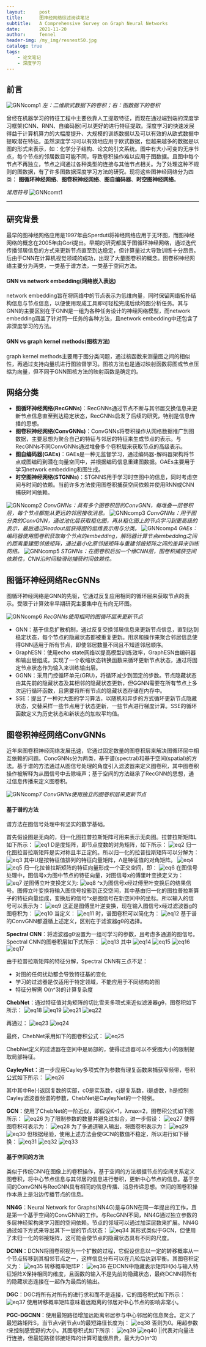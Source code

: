```yaml
---
layout:     post
title:      图神经网络综述阅读笔记
subtitle:   A Comprehensive Survey on Graph Neural Networks
date:       2021-11-20
author:     fennel
header-img: /my_img/resnest50.jpg
catalog: true
tags:
    - 论文笔记
    - 深度学习
---
```


## 前言

![GNNcomp1](/my_img/GNNcomp1.png)
*左：二维欧式数据下的卷积；右：图数据下的卷积*

曾经在机器学习的特征工程中主要依靠人工提取特征，而现在通过端到端的深度学习框架(CNN、RNN、自编码器)可以更好的进行特征提取。深度学习的快速发展得益于计算机算力的大幅度提升、大规模的训练数据以及可以有效的从欧式数据中提取潜在特征。虽然深度学习可以有效地应用于欧式数据，但越来越多的数据是以图的形式来表示，如：化学分子结构、论文的引文系统。图中有大小可变的无序节点，每个节点的邻居数目可能不同，导致卷积操作难以应用于图数据。且图中每个节点不再独立，节点之间通过各种类型的连接与其他节点相关。为了处理这种不规则的图数据，有了许多图数据深度学习方法的研究。现将这些图神经网络分为四类：
**图循环神经网络**、**图卷积神经网络**、**图自编码器**、**时空图神经网络**。<br>

*常用符号*
![GNNcomt1](/my_img/GNNcomt1.png)

---

## 研究背景

最早的图神经网络应用是1997年由Sperduti将神经网络应用于无环图，而图神经网络的概念在2005年由Gori提出。早期的研究都属于图循环神经网络，通过迭代传播邻居信息的方式来更新节点直至到达稳定，但计算量过大导致训练十分昂贵。后由于CNN在计算机视觉领域的成功，出现了大量图卷积的概念。图卷积神经网络主要分为两类，一类基于谱方法，一类基于空间方法。

#### GNN vs network embedding(网络嵌入表达)

network embedding旨在将网络中的节点表示为低维向量，同时保留网络拓扑结构信息与节点信息，以便使用现成工具即可轻松完成后续的图分析任务。其与GNN的主要区别在于GNN是一组为各种任务设计的神经网络模型，而network embedding涵盖了针对同一任务的各种方法，且network embedding中还包含了非深度学习的方法。

#### GNN vs graph kernel methods(图核方法)

graph kernel methods主要用于图分类问题，通过核函数来测量图之间的相似性，再通过支持向量机进行图监督学习。图核方法也是通过映射函数将图或节点压缩为向量，但不同于GNN图核方法的映射函数是确定的。

## 网络分类

- **图循环神经网络(RecGNNs)**：RecGNNs通过节点不断与其邻居交换信息来更新节点信息直至到达稳定状态，RecGNNs启发了后续的研究，特别是信息传播的思想。
- **图卷积神经网络(ConvGNNs)**：ConvGNNs将卷积操作从网格数据推广到图数据，主要思想为聚合自己的特征与邻居的特征来生成节点的表示。与RecGNNs不同ConvGNNs通过堆叠多个卷积层来获取节点的高级表示。
- **图自编码器(GAEs)**：GAEs是一种无监督学习，通过编码器-解码器架构将节点或图编码到潜在向量空间中，并根据编码信息重建图数据。GAEs主要用于学习network embedding和图生成。
- **时空图神经网络(STGNNs)**：STGNNS用于学习时空图中的信息，同时考虑空间与时间的依赖。当前许多方法使用图卷积捕获空间依赖并使用RNN或CNN捕获时间依赖。

![GNNcomp2](/my_img/GNNcomp2.png)
*ConvGNNs：具有多个图卷积层的ConvGNN，每堆叠一层卷积层，每个节点都能从更远的邻居接收消息。*
![GNNcomp3](/my_img/GNNcomp3.png)
*ConvGNNs：用于图分类的ConvGNN，通过池化层获取粗化图，再从粗化图上的节点学习到更高级的表示，最后通过Readout层获得图的低维表示用与分类。*
![GNNcomp4](/my_img/GNNcomp4.png)
*GAEs：编码器使用图卷积获取每个节点的embedding，解码器计算节点embedding之间的距离重建图邻接矩阵，通过最小化原邻接矩阵与重建邻接矩阵之间的差异来训练网络。*
![GNNcomp5](/my_img/GNNcomp5.png)
*STGNNs：在图卷积后加一个维CNN层，图卷积捕获空间依赖性，CNN沿时间轴滑动捕获时间依赖性。*

## 图循环神经网络RecGNNs

图循环神经网络是GNN的先驱，它通过反复应用相同的循环层来获取节点的表示。受限于计算效率早期研究主要集中在有向无环图。

![GNNcomp6](/my_img/GNNcomp6.png)
*RecGNNs使用相同的图循环层来更新节点*

- GNN：基于信息扩散机制，通过反复交换邻居信息来更新节点信息，直到达到稳定状态，每个节点的隐藏状态都被重复更新。用求和操作来聚合邻居信息使得GNN适用于所有节点，即使邻居数量不同且不知道邻居顺序。
- GraphESN：使用echo state网络以提高模型训练效率，GraphESN由编码器和输出层组成，实现了一个收缩状态转换函数来循环更新节点状态，通过将固定节点状态作为输入来训练输出层。
- GGNN：采用门控循环单元(GRU)，将循环减少到固定的步数。节点隐藏状态由其先前的隐藏状态及其相邻的隐藏状态更新，但GGNN需要在所有节点上多次运行循环函数，且需要将所有节点的隐藏状态存储在内存中。
- SSE：提出了一种对大图的学习算法，以随机和异步的方式循环更新节点隐藏状态，交替采样一些节点用于状态更新，一些节点进行梯度计算。SSE的循环函数定义为历史状态和新状态的加权平均值。

## 图卷积神经网络ConvGNNs

近年来图卷积神经网络发展迅速，它通过固定数量的图卷积层来解决图循环层中相互依赖的问题。ConcGNNs分为两类，基于谱(spectral)和基于空间(spatial)的方法。基于谱的方法通过从图信号处理的角度引入滤波器来定义图卷积，其中图卷积操作被解释为从图信号中去除噪声；基于空间的方法继承了RecGNN的思想，通过信息传播来定义图卷积。

![GNNcomp7](/my_img/GNNcomp7.png)
*ConvGNNs使用独立的图卷积层来更新节点*

#### 基于谱的方法

谱方法在图信号处理中有坚实的数学基础。

首先假设图是无向的，归一化图拉普拉斯矩阵可用来表示无向图。拉普拉斯矩阵L如下所示：
![eq1](https://latex.codecogs.com/svg.image?L=I_n&space;-D^{-\frac{1}{2}}AD^{-\frac{1}{2}})
D是度矩阵，即节点度数的对角矩阵，如下所示：
![eq2](https://latex.codecogs.com/svg.image?D_{ii}=\sum_{j}^{}(A_{i,j}))
归一化图拉普拉斯矩阵是实对称且半正定的。所以归一化的拉普拉斯矩阵可以分解为：
![eq3](https://latex.codecogs.com/svg.image?L=U\Lambda&space;U^T)
其中U是按特征值排列的特征向量矩阵，Λ是特征值的对角矩阵。
![eq4](https://latex.codecogs.com/svg.image?U=[u_0,u_1,\cdot\cdot\cdot&space;,u_{n-1}]\in&space;R^{n\times&space;n})
![eq5](https://latex.codecogs.com/svg.image?\Lambda_{ii}=\lambda&space;_i   )
归一化拉普拉斯矩阵的特征向量形成一个正交空间，即：
![eq6](https://latex.codecogs.com/svg.image?U^TU=I)
在图信号处理中，图信号x为图中节点的特征向量，对图信号x的傅里叶变换定义为：
![eq7](https://latex.codecogs.com/svg.image?F(x)=U^Tx)
逆图傅立叶变换定义为:
![eq8](https://latex.codecogs.com/svg.image?F^{-1}(\hat{x})=U\hat{x})
^x为图信号x经过傅里叶变换后的结果信号。图傅立叶变换将输入图信号投影到正交空间，其中基由归一化的图拉普拉斯算子的特征向量组成，变换后的信号^x是图信号在新空间中的坐标。所以输入的信号可以表示为：
![eq9](https://latex.codecogs.com/svg.image?x=\sum_{i}^{}\hat{x_i}u_i)
这正是图傅里叶逆变换，现在输入图信号x经过滤波器g的图卷积为：
![eq10](https://latex.codecogs.com/svg.image?x%5Cast_Gg=F%5E%7B-1%7D(F(x)%5Codot%20F(g))%20%20%20%20%20%20%20%20=U(U%5ETx%5Codot%20U%5ETg))
当定义：
![eq11](https://latex.codecogs.com/svg.image?g_\theta&space;=diag(U^Tg))
时，谱图卷积可以简化为：
![eq12](https://latex.codecogs.com/svg.image?x\ast&space;_Gg_\theta&space;=Ug_\theta&space;U^Tx)
基于谱的ConvGNN都遵循上述定义，区别在于滤波器gθ的选择。

**Spectral CNN**：将滤波器gθ设置为一组可学习的参数，且考虑多通道的图信号。Spectral CNN的图卷积层如下式所示：
![eq13](https://latex.codecogs.com/svg.image?H_{:,j}^{(k)}=\sigma&space;(\sum_{i=1}^{f_{k-1}}U\Theta&space;_{i,j}^{(k)}U^TH_{:,i}^{(k-1)})\;&space;(j=1,2,\cdot&space;\cdot&space;\cdot&space;,f_k))
其中
![eq14](https://latex.codecogs.com/svg.image?layer\:index:k)
![eq15](https://latex.codecogs.com/svg.image?input\:&space;graph\:signal:H^{(k-1)}\in&space;R^{n\times&space;f_{k-1}})
![eq16](https://latex.codecogs.com/svg.image?input\:channels:f_{k-1};\;&space;output\:channels:f_k)
![eq17](https://latex.codecogs.com/svg.image?learnable\;diagonal\;matrix&space;:\Theta&space;_{i,j}^{(k)})

由于拉普拉斯矩阵的特征分解，Spectral CNN有三点不足：
- 对图的任何扰动都会导致特征基的变化
- 学习的过滤器是仅适用于特定领域，不能应用于不同结构的图
- 特征分解需 O(n^3)的计算复杂度

**ChebNet**：通过特征值对角矩阵的切比雪夫多项式来近似滤波器gθ，图卷积如下所示：
![eq18](https://latex.codecogs.com/svg.image?x\ast&space;_Gg_\theta&space;=U(\sum_{i=0}^{k}\theta&space;_iT_i(\tilde{\Lambda&space;}))U^Tx)
![eq19](https://latex.codecogs.com/svg.image?g_\theta&space;=\sum_{i=0}^{k}\theta&space;_iT_i(\tilde{\Lambda&space;}))
![eq21](https://latex.codecogs.com/svg.image?\tilde{\Lambda&space;}=2\Lambda&space;/\lambda&space;_{max}-I_n\;&space;\Lambda&space;\in&space;\left&space;[&space;-1,1&space;\right&space;])
![eq22](https://latex.codecogs.com/svg.image?T_i(x)=2xT_{i-1}(x)-T_{i-2}(x);&space;\;&space;T_0(x)=1;\;T_1(x)=x)

再通过：
![eq23](https://latex.codecogs.com/svg.image?\tilde{L}=2L/\lambda&space;_{max}-I_n)
![eq24](https://latex.codecogs.com/svg.image?T_i(\tilde{L})=UT_i(\tilde{\Lambda&space;})U^T)

最终，ChebNet采用如下的图卷积公式：
![eq25](https://latex.codecogs.com/svg.image?x\ast&space;_Gg_\theta&space;=\sum_{i=0}^{K}\theta&space;_iT_i(\tilde{L})x)

ChebNet定义的过滤器在空间中是局部的，使得过滤器可以不受图大小的限制提取局部特征。

**CayleyNet**：进一步应用Cayley多项式作为参数有理复函数来捕获窄频带，卷积公式如下所示：
![eq26](https://latex.codecogs.com/svg.image?x\ast&space;_Gg_\theta&space;=c_0x&plus;2Re\left\{&space;\sum_{j=1}^{r}c_j(hL-iI)^j(hL&plus;iI)^{-j}x\right\})

其中其中Re(·)返回复数的实部，c0是实系数，cj是复系数，i是虚数，h是控制Cayley滤波器频谱的参数，ChebNet是CayleyNet的一个特例。

**GCN**：使用了ChebNet的一阶近似，即假设K=1，λmax=2，图卷积公式如下图所示：
![eq26](https://latex.codecogs.com/svg.image?x\ast&space;_Gg_\theta&space;=\theta&space;_0x-\theta&space;_1D^{-\frac{1}{2}}AD^{-\frac{1}{2}}x)
为了限制参数的数量并避免过拟合，进一步假设：
![eq27](https://latex.codecogs.com/svg.image?\theta=\theta&space;_0=-\theta&space;_1&space;)
使得图卷积可表示为：
![eq28](https://latex.codecogs.com/svg.image?x\ast&space;_Gg_\theta&space;=\theta&space;(I_n&plus;D^{-\frac{1}{2}}AD^{-\frac{1}{2}})x)
为了多通道输入输出，将图卷积表示为：
![eq29](https://latex.codecogs.com/svg.image?H=x\ast&space;_Gg_\Theta&space;&space;=f(\bar{A}X\Theta&space;))
![eq30](https://latex.codecogs.com/svg.image?\bar{A}=I_n&plus;D^{-\frac{1}{2}}AD^{-\frac{1}{2}})
但根据经验，使用上述方法会使GCN的数值不稳定，所以进行如下替换：
![eq31](https://latex.codecogs.com/svg.image?\bar{A}=\tilde{D}^{-\frac{1}{2}}\tilde{A}\tilde{D}^{-\frac{1}{2}})
![eq32](https://latex.codecogs.com/svg.image?\tilde{A}=A&plus;I_n)
![eq33](https://latex.codecogs.com/svg.image?\tilde{D}_{ii}=\sum_{j}^{}\tilde{A}_{ij})

#### 基于空间的方法

类似于传统CNN在图像上的卷积操作，基于空间的方法根据节点的空间关系定义图卷积，将中心节点信息与其邻居的信息进行卷积，更新中心节点的信息。基于空间的ConvGNN与RecGNN具有相同的信息传播、消息传递思想。空间的图卷积操作本质上是沿边传播节点的信息。

**NN4G**：Neural Network for Graphs(NN4G)是与GNN在同一年提出的工作，且是第一个基于空间的ConvGNN的工作。与RecGNN不同，NN4G通过独立参数的多层神经架构来学习图的空间依赖。节点的邻域可以通过加深层数来扩展。NN4G通过如下方式来导出其下一层的节点状态：
![eq34](https://latex.codecogs.com/svg.image?H^{(k)}=f(XW^{(k)}&plus;\sum_{i=1}^{k-1}AH^{(k-1)}\Theta&space;^{(k)}))
其形式类似于GCN，但使用了未归一化的邻接矩阵，这可能会使节点的隐藏状态具有不同的尺度。

**DCNN**：DCNN将图卷积视为一个扩散的过程，它假设信息以一定的转移概率从一个节点转移到其相邻节点之一，这样信息分布可以在几轮后达到平衡。其图卷积定义为：
![eq35](https://latex.codecogs.com/svg.image?H^{(k)}=f(W^{(k)}\odot&space;P^kX))
转移概率矩阵P：
![eq36](https://latex.codecogs.com/svg.image?P=D^{-1}A\;;&space;P\in&space;R^{n\times&space;n})
在DCNN中隐藏表示矩阵H(k)与输入特征矩阵X保持相同的维度，且函数的输入不是先前的隐藏状态，最终DCNN将所有的隐藏状态连接在一起作为最后的输出。

**DGC**：DGC将所有对所有的进行求和而不是连接，它的图卷积式如下所示：
![eq37](https://latex.codecogs.com/svg.image?H=\sum_{k=0}^{K}f(P^kXW^{(k)}))
使用转移概率矩阵意味着远距离的邻居对中心节点的影响非常小。

**PGC-DGCNN**：使用最短路径增加远距离邻居参与中心邻居的信息聚合。定义了最短路矩阵S，当节点v到节点u的最短路径长度为j：
![eq38](https://latex.codecogs.com/svg.image?s_{v,u}^{(j)}=1)
否则为0。用超参数r来控制感受野的大小。其图卷积式如下所示：
![eq39](https://latex.codecogs.com/svg.image?H^{(k)}=\left|&space;\right|_{j=0}^rf((\tilde{D}^{(j)})^{-1}S^{(j)}H^{(k-1)}W^{(j,k)}))
![eq40](https://latex.codecogs.com/svg.image?\tilde{D}^{(j)}_{ii}=\sum_{l}S_{i,l}^{(j)})
||代表对向量进行连接，但最短路径邻接矩阵的计算可能很昂贵，最大为O(n^3)






